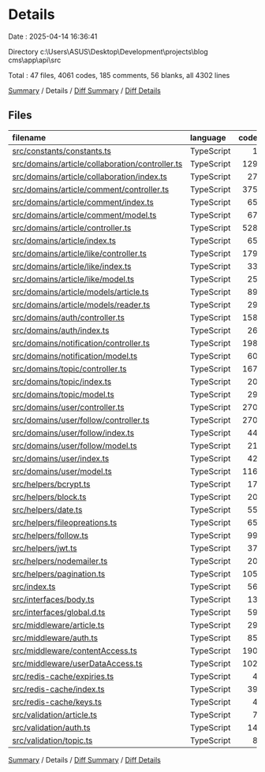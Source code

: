 # Details

Date : 2025-04-14 16:36:41

Directory c:\\Users\\ASUS\\Desktop\\Development\\projects\\blog cms\\app\\api\\src

Total : 47 files,  4061 codes, 185 comments, 56 blanks, all 4302 lines

[Summary](results.md) / Details / [Diff Summary](diff.md) / [Diff Details](diff-details.md)

## Files
| filename | language | code | comment | blank | total |
| :--- | :--- | ---: | ---: | ---: | ---: |
| [src/constants/constants.ts](/src/constants/constants.ts) | TypeScript | 1 | 0 | 0 | 1 |
| [src/domains/article/collaboration/controller.ts](/src/domains/article/collaboration/controller.ts) | TypeScript | 129 | 2 | 0 | 131 |
| [src/domains/article/collaboration/index.ts](/src/domains/article/collaboration/index.ts) | TypeScript | 27 | 0 | 0 | 27 |
| [src/domains/article/comment/controller.ts](/src/domains/article/comment/controller.ts) | TypeScript | 375 | 14 | 2 | 391 |
| [src/domains/article/comment/index.ts](/src/domains/article/comment/index.ts) | TypeScript | 65 | 0 | 2 | 67 |
| [src/domains/article/comment/model.ts](/src/domains/article/comment/model.ts) | TypeScript | 67 | 2 | 2 | 71 |
| [src/domains/article/controller.ts](/src/domains/article/controller.ts) | TypeScript | 528 | 4 | 3 | 535 |
| [src/domains/article/index.ts](/src/domains/article/index.ts) | TypeScript | 65 | 1 | 0 | 66 |
| [src/domains/article/like/controller.ts](/src/domains/article/like/controller.ts) | TypeScript | 179 | 0 | 1 | 180 |
| [src/domains/article/like/index.ts](/src/domains/article/like/index.ts) | TypeScript | 33 | 0 | 0 | 33 |
| [src/domains/article/like/model.ts](/src/domains/article/like/model.ts) | TypeScript | 25 | 2 | 1 | 28 |
| [src/domains/article/models/article.ts](/src/domains/article/models/article.ts) | TypeScript | 89 | 3 | 1 | 93 |
| [src/domains/article/models/reader.ts](/src/domains/article/models/reader.ts) | TypeScript | 29 | 1 | 1 | 31 |
| [src/domains/auth/controller.ts](/src/domains/auth/controller.ts) | TypeScript | 158 | 0 | 3 | 161 |
| [src/domains/auth/index.ts](/src/domains/auth/index.ts) | TypeScript | 26 | 0 | 1 | 27 |
| [src/domains/notification/controller.ts](/src/domains/notification/controller.ts) | TypeScript | 198 | 0 | 0 | 198 |
| [src/domains/notification/model.ts](/src/domains/notification/model.ts) | TypeScript | 60 | 1 | 1 | 62 |
| [src/domains/topic/controller.ts](/src/domains/topic/controller.ts) | TypeScript | 167 | 53 | 4 | 224 |
| [src/domains/topic/index.ts](/src/domains/topic/index.ts) | TypeScript | 20 | 2 | 1 | 23 |
| [src/domains/topic/model.ts](/src/domains/topic/model.ts) | TypeScript | 29 | 0 | 2 | 31 |
| [src/domains/user/controller.ts](/src/domains/user/controller.ts) | TypeScript | 270 | 5 | 3 | 278 |
| [src/domains/user/follow/controller.ts](/src/domains/user/follow/controller.ts) | TypeScript | 270 | 0 | 1 | 271 |
| [src/domains/user/follow/index.ts](/src/domains/user/follow/index.ts) | TypeScript | 44 | 0 | 1 | 45 |
| [src/domains/user/follow/model.ts](/src/domains/user/follow/model.ts) | TypeScript | 21 | 1 | 1 | 23 |
| [src/domains/user/index.ts](/src/domains/user/index.ts) | TypeScript | 42 | 1 | 1 | 44 |
| [src/domains/user/model.ts](/src/domains/user/model.ts) | TypeScript | 116 | 3 | 1 | 120 |
| [src/helpers/bcrypt.ts](/src/helpers/bcrypt.ts) | TypeScript | 17 | 0 | 1 | 18 |
| [src/helpers/block.ts](/src/helpers/block.ts) | TypeScript | 20 | 0 | 1 | 21 |
| [src/helpers/date.ts](/src/helpers/date.ts) | TypeScript | 55 | 1 | 1 | 57 |
| [src/helpers/fileopreations.ts](/src/helpers/fileopreations.ts) | TypeScript | 65 | 9 | 1 | 75 |
| [src/helpers/follow.ts](/src/helpers/follow.ts) | TypeScript | 99 | 7 | 1 | 107 |
| [src/helpers/jwt.ts](/src/helpers/jwt.ts) | TypeScript | 37 | 48 | 3 | 88 |
| [src/helpers/nodemailer.ts](/src/helpers/nodemailer.ts) | TypeScript | 20 | 0 | 1 | 21 |
| [src/helpers/pagination.ts](/src/helpers/pagination.ts) | TypeScript | 105 | 0 | 1 | 106 |
| [src/index.ts](/src/index.ts) | TypeScript | 56 | 4 | 1 | 61 |
| [src/interfaces/body.ts](/src/interfaces/body.ts) | TypeScript | 13 | 2 | 1 | 16 |
| [src/interfaces/global.d.ts](/src/interfaces/global.d.ts) | TypeScript | 59 | 7 | 2 | 68 |
| [src/middleware/article.ts](/src/middleware/article.ts) | TypeScript | 29 | 0 | 1 | 30 |
| [src/middleware/auth.ts](/src/middleware/auth.ts) | TypeScript | 85 | 0 | 2 | 87 |
| [src/middleware/contentAccess.ts](/src/middleware/contentAccess.ts) | TypeScript | 190 | 4 | 1 | 195 |
| [src/middleware/userDataAccess.ts](/src/middleware/userDataAccess.ts) | TypeScript | 102 | 3 | 2 | 107 |
| [src/redis-cache/expiries.ts](/src/redis-cache/expiries.ts) | TypeScript | 4 | 0 | 1 | 5 |
| [src/redis-cache/index.ts](/src/redis-cache/index.ts) | TypeScript | 39 | 4 | 1 | 44 |
| [src/redis-cache/keys.ts](/src/redis-cache/keys.ts) | TypeScript | 4 | 0 | 0 | 4 |
| [src/validation/article.ts](/src/validation/article.ts) | TypeScript | 7 | 0 | 0 | 7 |
| [src/validation/auth.ts](/src/validation/auth.ts) | TypeScript | 14 | 1 | 0 | 15 |
| [src/validation/topic.ts](/src/validation/topic.ts) | TypeScript | 8 | 0 | 1 | 9 |

[Summary](results.md) / Details / [Diff Summary](diff.md) / [Diff Details](diff-details.md)